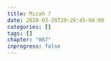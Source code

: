 ```yaml
---
title: Micah 7
date: 2020-03-28T20:28:45-04:00
categories: []
tags: []
chapter: "007"
inprogress: false
---
```


